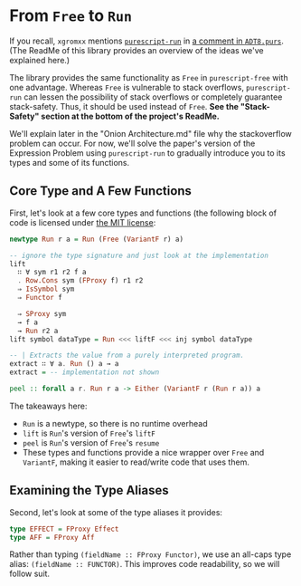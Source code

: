 # From `Free` to `Run`

If you recall, `xgromxx` mentions [`purescript-run`](https://pursuit.purescript.org/packages/purescript-run/2.0.0) in [a comment in `ADT8.purs`](https://github.com/xgrommx/purescript-from-adt-to-eadt/blob/master/src/ADT8.purs#L11). (The ReadMe of this library provides an overview of the ideas we've explained here.)

The library provides the same functionality as `Free` in `purescript-free` with one advantage. Whereas `Free` is vulnerable to stack overflows, `purescript-run` can lessen the possibility of stack overflows or completely guarantee stack-safety. Thus, it should be used instead of `Free`. **See the "Stack-Safety" section at the bottom of the project's ReadMe.**

We'll explain later in the "Onion Architecture.md" file why the stackoverflow problem can occur. For now, we'll solve the paper's version of the Expression Problem using `purescript-run` to gradually introduce you to its types and some of its functions.

## Core Type and A Few Functions

First, let's look at a few core types and functions (the following block of code is licensed under [the MIT license](https://github.com/natefaubion/purescript-run/blob/v2.0.0/LICENSE):
```purescript
newtype Run r a = Run (Free (VariantF r) a)

-- ignore the type signature and just look at the implementation
lift
  ∷ ∀ sym r1 r2 f a
  . Row.Cons sym (FProxy f) r1 r2
  ⇒ IsSymbol sym
  ⇒ Functor f

  ⇒ SProxy sym
  → f a
  → Run r2 a
lift symbol dataType = Run <<< liftF <<< inj symbol dataType

-- | Extracts the value from a purely interpreted program.
extract ∷ ∀ a. Run () a → a
extract = -- implementation not shown

peel :: forall a r. Run r a -> Either (VariantF r (Run r a)) a
```
The takeaways here:
- `Run` is a newtype, so there is no runtime overhead
- `lift` is `Run`'s version of `Free`'s `liftF`
- `peel` is `Run`'s version of `Free`'s `resume`
- These types and functions provide a nice wrapper over `Free` and `VariantF`, making it easier to read/write code that uses them.

## Examining the Type Aliases

Second, let's look at some of the type aliases it provides:
```purescript
type EFFECT = FProxy Effect
type AFF = FProxy Aff
```
Rather than typing `(fieldName :: FProxy Functor)`, we use an all-caps type alias: `(fieldName :: FUNCTOR)`. This improves code readability, so we will follow suit.
